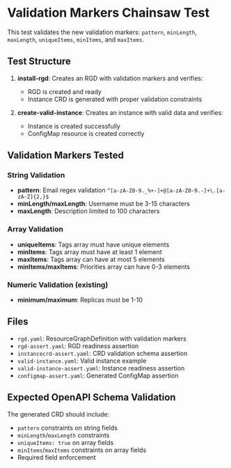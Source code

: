 # Validation Markers Chainsaw Test

This test validates the new validation markers: `pattern`, `minLength`, `maxLength`, `uniqueItems`, `minItems`, and `maxItems`.

## Test Structure

1. **install-rgd**: Creates an RGD with validation markers and verifies:
   - RGD is created and ready
   - Instance CRD is generated with proper validation constraints

2. **create-valid-instance**: Creates an instance with valid data and verifies:
   - Instance is created successfully
   - ConfigMap resource is created correctly

## Validation Markers Tested

### String Validation
- **pattern**: Email regex validation `^[a-zA-Z0-9._%+-]+@[a-zA-Z0-9.-]+\.[a-zA-Z]{2,}$`
- **minLength/maxLength**: Username must be 3-15 characters
- **maxLength**: Description limited to 100 characters

### Array Validation
- **uniqueItems**: Tags array must have unique elements
- **minItems**: Tags array must have at least 1 element
- **maxItems**: Tags array can have at most 5 elements
- **minItems/maxItems**: Priorities array can have 0-3 elements

### Numeric Validation (existing)

- **minimum/maximum**: Replicas must be 1-10

## Files

- `rgd.yaml`: ResourceGraphDefinition with validation markers
- `rgd-assert.yaml`: RGD readiness assertion
- `instancecrd-assert.yaml`: CRD validation schema assertion  
- `valid-instance.yaml`: Valid instance example
- `valid-instance-assert.yaml`: Instance readiness assertion
- `configmap-assert.yaml`: Generated ConfigMap assertion

## Expected OpenAPI Schema Validation

The generated CRD should include:

- `pattern` constraints on string fields
- `minLength`/`maxLength` constraints
- `uniqueItems: true` on array fields  
- `minItems`/`maxItems` constraints on array fields
- Required field enforcement

